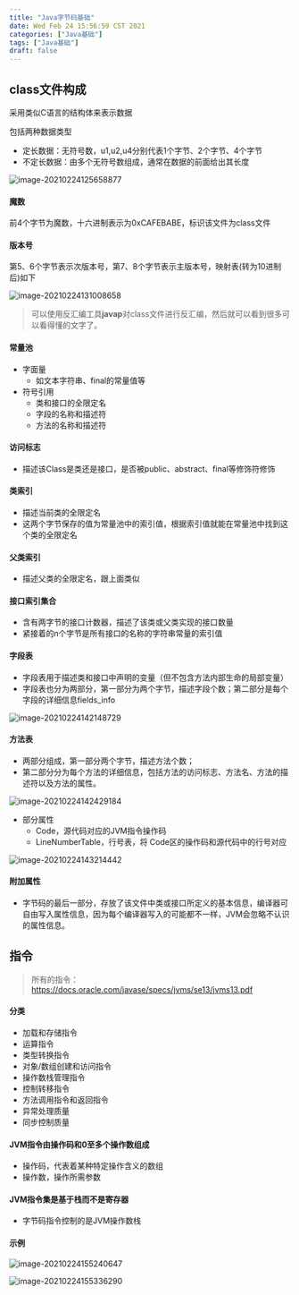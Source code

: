 ```yaml
---
title: "Java字节码基础"
date: Wed Feb 24 15:56:59 CST 2021
categories: ["Java基础"]
tags: ["Java基础"]
draft: false
---
```


## class文件构成

采用类似C语言的结构体来表示数据

包括两种数据类型

- 定长数据：无符号数，u1,u2,u4分别代表1个字节、2个字节、4个字节
- 不定长数据：由多个无符号数组成，通常在数据的前面给出其长度

![image-20210224125658877](https://img.jooks.cn/img/20210224125910.png)

#### 魔数

前4个字节为魔数，十六进制表示为0xCAFEBABE，标识该文件为class文件

#### 版本号

第5、6个字节表示次版本号，第7、8个字节表示主版本号，映射表(转为10进制后)如下

![image-20210224131008658](https://img.jooks.cn/img/20210224131008.png)

>  可以使用反汇编工具**javap**对class文件进行反汇编，然后就可以看到很多可以看得懂的文字了。

#### 常量池

- 字面量
  - 如文本字符串、final的常量值等
- 符号引用
  - 类和接口的全限定名
  - 字段的名称和描述符
  - 方法的名称和描述符

#### 访问标志

- 描述该Class是类还是接口，是否被public、abstract、final等修饰符修饰

#### 类索引

- 描述当前类的全限定名
- 这两个字节保存的值为常量池中的索引值，根据索引值就能在常量池中找到这个类的全限定名

#### 父类索引

- 描述父类的全限定名，跟上面类似

#### 接口索引集合

- 含有两字节的接口计数器，描述了该类或父类实现的接口数量
- 紧接着的n个字节是所有接口的名称的字符串常量的索引值

#### 字段表

- 字段表用于描述类和接口中声明的变量（但不包含方法内部生命的局部变量）
- 字段表也分为两部分，第一部分为两个字节，描述字段个数；第二部分是每个字段的详细信息fields_info

![image-20210224142148729](https://img.jooks.cn/img/20210224142148.png)

#### 方法表

- 两部分组成，第一部分两个字节，描述方法个数；
- 第二部分分为每个方法的详细信息，包括方法的访问标志、方法名、方法的描述符以及方法的属性。

![image-20210224142429184](https://img.jooks.cn/img/20210224142429.png)

- 部分属性
  - Code，源代码对应的JVM指令操作码
  - LineNumberTable，行号表，将 Code区的操作码和源代码中的行号对应

![image-20210224143214442](https://img.jooks.cn/img/20210224143214.png)

#### 附加属性

- 字节码的最后一部分，存放了该文件中类或接口所定义的基本信息，编译器可自由写入属性信息，因为每个编译器写入的可能都不一样，JVM会忽略不认识的属性信息。

## 指令

> 所有的指令：https://docs.oracle.com/javase/specs/jvms/se13/jvms13.pdf

#### 分类

- 加载和存储指令
- 运算指令
- 类型转换指令
- 对象/数组创建和访问指令
- 操作数栈管理指令
- 控制转移指令
- 方法调用指令和返回指令
- 异常处理质量
- 同步控制质量

#### JVM指令由操作码和0至多个操作数组成

- 操作码，代表着某种特定操作含义的数组
- 操作数，操作所需参数

####  JVM指令集是基于栈而不是寄存器

- 字节码指令控制的是JVM操作数栈

#### 示例

![image-20210224155240647](https://img.jooks.cn/img/20210224155240.png)

![image-20210224155336290](https://img.jooks.cn/img/20210224155336.png)




